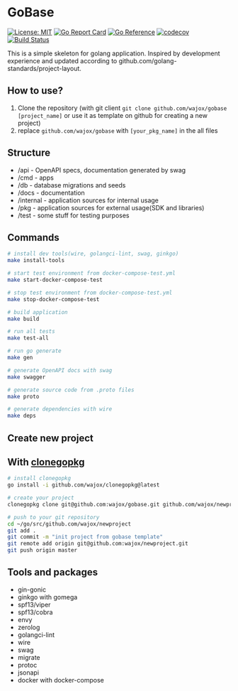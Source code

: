 # GoBase

[![License: MIT](https://img.shields.io/badge/License-MIT-yellow.svg)](https://opensource.org/licenses/MIT)
[![Go Report Card](https://goreportcard.com/badge/github.com/wajox/gobase)](https://goreportcard.com/report/github.com/wajox/gobase)
[![Go Reference](https://pkg.go.dev/badge/github.com/wajox/gobase.svg)](https://pkg.go.dev/github.com/wajox/gobase)
[![codecov](https://codecov.io/gh/wajox/gobase/branch/master/graph/badge.svg?token=0K79C2LH2K)](https://codecov.io/gh/wajox/gobase)
[![Build Status](https://travis-ci.org/wajox/gobase.svg?branch=master)](https://travis-ci.org/wajox/gobase)

This is a simple skeleton for golang application. Inspired by development experience and updated according to github.com/golang-standards/project-layout.

## How to use?

1. Clone the repository (with git client `git clone github.com/wajox/gobase [project_name]` or use it as template on github for creating a new project)
2. replace `github.com/wajox/gobase` with `[your_pkg_name]` in the all files

## Structure

* /api - OpenAPI specs, documentation generated by swag
* /cmd - apps
* /db - database migrations and seeds
* /docs - documentation
* /internal - application sources for internal usage
* /pkg - application sources for external usage(SDK and libraries)
* /test - some stuff for testing purposes

## Commands
```sh
# install dev tools(wire, golangci-lint, swag, ginkgo)
make install-tools

# start test environment from docker-compose-test.yml
make start-docker-compose-test

# stop test environment from docker-compose-test.yml
make stop-docker-compose-test

# build application
make build

# run all tests
make test-all

# run go generate
make gen

# generate OpenAPI docs with swag
make swagger

# generate source code from .proto files
make proto

# generate dependencies with wire
make deps
```

## Create new project

## With [clonegopkg](https://github.com/wajox/clonegopkg)

```sh
# install clonegopkg
go install -i github.com/wajox/clonegopkg@latest

# create your project
clonegopkg clone git@github.com:wajox/gobase.git github.com/wajox/newproject

# push to your git repository
cd ~/go/src/github.com/wajox/newproject
git add .
git commit -m "init project from gobase template"
git remote add origin git@github.com:wajox/newproject.git
git push origin master

```


## Tools and packages
* gin-gonic
* ginkgo with gomega
* spf13/viper
* spf13/cobra
* envy
* zerolog
* golangci-lint
* wire
* swag
* migrate
* protoc
* jsonapi
* docker with docker-compose
